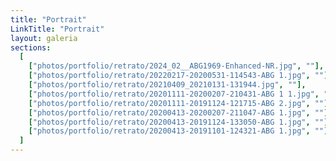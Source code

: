 ```yaml
---
title: "Portrait"
LinkTitle: "Portrait"
layout: galeria
sections:
  [
    ["photos/portfolio/retrato/2024_02__ABG1969-Enhanced-NR.jpg", ""],
    ["photos/portfolio/retrato/20220217-20200531-114543-ABG 1.jpg", ""],
    ["photos/portfolio/retrato/20210409_20210131-131944.jpg", ""],
    ["photos/portfolio/retrato/20201111-20200207-210431-ABG 1 1.jpg", ""],
    ["photos/portfolio/retrato/20201111-20191124-121715-ABG 2.jpg", ""],
    ["photos/portfolio/retrato/20200413-20200207-211047-ABG 1.jpg", ""],
    ["photos/portfolio/retrato/20200413-20191124-133050-ABG 1.jpg", ""],
    ["photos/portfolio/retrato/20200413-20191101-124321-ABG 1.jpg", ""],
  ]
---
```

